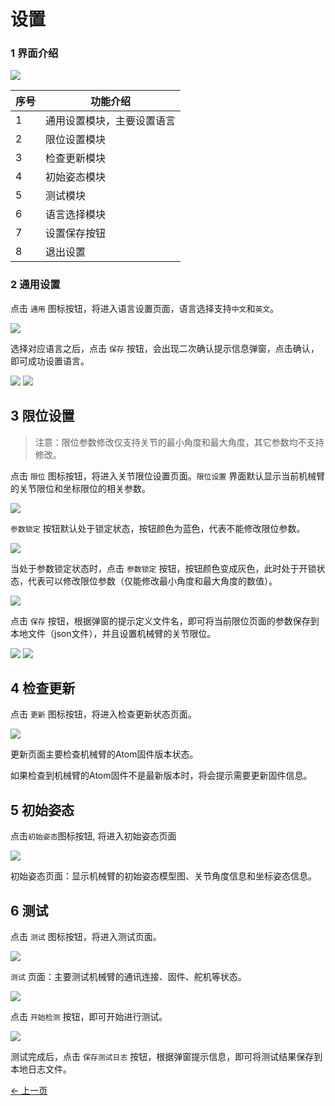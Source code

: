 # 设置
### 1 界面介绍

<img src="../../../../resources/3-FunctionsAndApplications/5.myBlockly/other/setting-home.png" />

| 序号 | 功能介绍                   |
| ---- | -------------------------- |
| 1    | 通用设置模块，主要设置语言 |
| 2    | 限位设置模块               |
| 3    | 检查更新模块               |
| 4    | 初始姿态模块               |
| 5    | 测试模块                   |
| 6    | 语言选择模块               |
| 7    | 设置保存按钮               |
| 8    | 退出设置                   |

### 2 通用设置

点击 `通用` 图标按钮，将进入语言设置页面，语言选择支持`中文`和`英文`。

<img src="../../../../resources/3-FunctionsAndApplications/5.myBlockly/other/setting-common.png" />

选择对应语言之后，点击 `保存` 按钮，会出现二次确认提示信息弹窗，点击确认，即可成功设置语言。

<img src="../../../../resources/3-FunctionsAndApplications/5.myBlockly/other/setting-confirm.png" />

<img src="../../../../resources/3-FunctionsAndApplications/5.myBlockly/other/setting-save.png" />

## 3 限位设置

> 注意：限位参数修改仅支持关节的最小角度和最大角度，其它参数均不支持修改。

点击 `限位` 图标按钮，将进入关节限位设置页面。`限位设置` 界面默认显示当前机械臂的关节限位和坐标限位的相关参数。

<img src="../../../../resources/3-FunctionsAndApplications/5.myBlockly/other/setting-limit.png" />

`参数锁定` 按钮默认处于锁定状态，按钮颜色为蓝色，代表不能修改限位参数。

<img src="../../../../resources/3-FunctionsAndApplications/5.myBlockly/other/setting-limit-lock.png" />

当处于参数锁定状态时，点击 `参数锁定` 按钮，按钮颜色变成灰色，此时处于开锁状态，代表可以修改限位参数（仅能修改最小角度和最大角度的数值）。

<img src="../../../../resources/3-FunctionsAndApplications/5.myBlockly/other/setting-limit-unlock.png" />

点击 `保存` 按钮，根据弹窗的提示定义文件名，即可将当前限位页面的参数保存到本地文件（json文件），并且设置机械臂的关节限位。

<img src="../../../../resources/3-FunctionsAndApplications/5.myBlockly/other/setting-limit-save.png" />


<img src="../../../../resources/3-FunctionsAndApplications/5.myBlockly/other/setting-limit-save1.png" />

## 4 检查更新

点击 `更新` 图标按钮，将进入检查更新状态页面。

<img src="../../../../resources/3-FunctionsAndApplications/5.myBlockly/other/setting-update.png" />


更新页面主要检查机械臂的Atom固件版本状态。

如果检查到机械臂的Atom固件不是最新版本时，将会提示需要更新固件信息。


## 5 初始姿态

点击`初始姿态`图标按钮, 将进入初始姿态页面

<img src="../../../../resources/3-FunctionsAndApplications/5.myBlockly/other/setting-init.png" />


初始姿态页面：显示机械臂的初始姿态模型图、关节角度信息和坐标姿态信息。

## 6 测试

点击 `测试` 图标按钮，将进入测试页面。

<img src="../../../../resources/3-FunctionsAndApplications/5.myBlockly/other/setting-test.png" />

`测试` 页面：主要测试机械臂的通讯连接、固件、舵机等状态。

<img src="../../../../resources/3-FunctionsAndApplications/5.myBlockly/other/setting-test1.png" />

点击 `开始检测` 按钮，即可开始进行测试。

<img src="../../../../resources/3-FunctionsAndApplications/5.myBlockly/other/setting-test2.png" />

测试完成后，点击 `保存测试日志`  按钮，根据弹窗提示信息，即可将测试结果保存到本地日志文件。

[← 上一页](../5.1.7-firmware/5.1.7.1-firmware_main.md)
